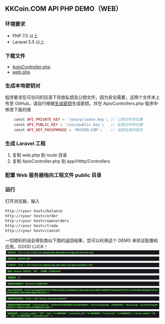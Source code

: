 ## KKCoin.COM API PHP DEMO（WEB）

### 环境要求

- PHP 7.0 以上
- Laravel 5.5 以上

### 下载文件
- [ApioController.php](https://github.com/KKCoinEx/api-php-demo/blob/master/ApioController.php)
- [web.php](https://github.com/KKCoinEx/api-php-demo/blob/master/web.php)

### 生成本地密钥对
程序要求在可访问的目录下存放私钥及公钥文件，因为安全需要，这两个文件未上传至 GitHub，请自行根据[生成密钥](https://github.com/KKCoinEx/api-wiki/wiki/RESTful-Auth-D1.-generate-key-pair)生成密钥，并在 ApioControllers.php 程序中修改下面的值

```php
    const API_PRIVATE_KEY = '/yourprivate.key'; // 公钥文件的位置
    const API_PUBLIC_KEY = '/yourpublic.key';   // 私钥文件的位置
    const API_KEY_PASSPHRASE = 'KKCOIN.COM';    // 加密私钥的密码
```

### 生成 Laravel 工程
1. 复制 web.php 到 route 目录
2. 复制 ApioController.php 到 app/Htttp/Controllers

### 配置 Web 服务器指向工程文件 public 目录

### 运行
打开浏览器，输入
```
http://<your host>/balance
http://<your host>/order
http://<your host>/openorders
http://<your host>/trade
http://<your host>/cancel
```
一切顺利的话会得到类似下图的返回结果，您可以利用这个 DEMO 来验证配置和应用，GOOD LUCK！
![demo](https://github.com/KKCoinEx/api-php-demo/blob/master/demo.png)
